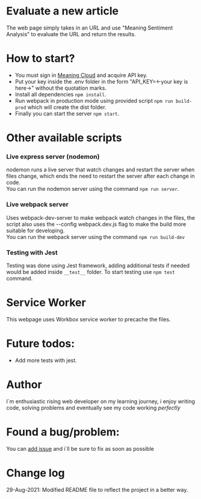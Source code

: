 # Evaluate a new article

The web page simply takes in an URL and use "Meaning Sentiment Analysis" to evaluate the URL and return the results.

# How to start?

- You must sign in [Meaning Cloud](https://www.meaningcloud.com) and acquire API key.
- Put your key inside the .env folder in the form "API_KEY=<-your key is here->" without the quotation marks.
- Install all dependencies `npm install`.
- Run webpack in production mode using provided script `npm run build-prod` which will create the dist folder.
- Finally you can start the server `npm start`.

# Other available scripts

### Live express server (nodemon)

nodemon runs a live server that watch changes and restart the server when files change, which ends the need to restart the server after each change in code.<br>
You can run the nodemon server using the command `npm run server`.

### Live webpack server

Uses webpack-dev-server to make webpack watch changes in the files, the script also uses the --config webpack.dev.js flag to make the build more suitable for developing.<br>
You can run the webpack server using the command `npm run build-dev`

### Testing with Jest

Testing was done using Jest framework, adding additional tests if needed would be added inside `__test__` folder.
To start testing use `npm test` command.

# Service Worker

This webpage uses Workbox service worker to precache the files.

# Future todos:

- Add more tests with jest.

# Author

I`m enthusiastic rising web developer on my learning journey, i enjoy writing code, solving problems and eventually see my code working _perfectly_

# Found a bug/problem:

You can [add issue](https://github.com/Mush-0/news-article-project/issues) and i`ll be sure to fix as soon as possible

# Change log

29-Aug-2021: Modified README file to reflect the project in a better way.

